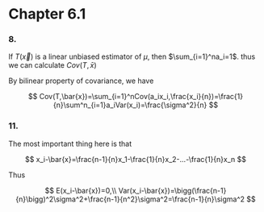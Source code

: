 # Chapter 6.1

### 8.

If  $T(\vec{x})$ is a linear unbiased estimator of $\mu$, then $\sum_{i=1}^na_i=1$. thus we can calculate $Cov(T,\bar{x})$

By bilinear property of covariance, we have 

$$
Cov(T,\bar{x})=\sum_{i=1}^nCov(a_ix_i,\frac{x_i}{n})=\frac{1}{n}\sum^n_{i=1}a_iVar(x_i)=\frac{\sigma^2}{n}
$$

### 11.

The most important thing here is that

$$
x_i-\bar{x}=\frac{n-1}{n}x_1-\frac{1}{n}x_2-...-\frac{1}{n}x_n
$$

Thus

$$
E(x_i-\bar{x})=0,\\  Var(x_i-\bar{x})=\bigg(\frac{n-1}{n}\bigg)^2\sigma^2+\frac{n-1}{n^2}\sigma^2=\frac{n-1}{n}\sigma^2
$$